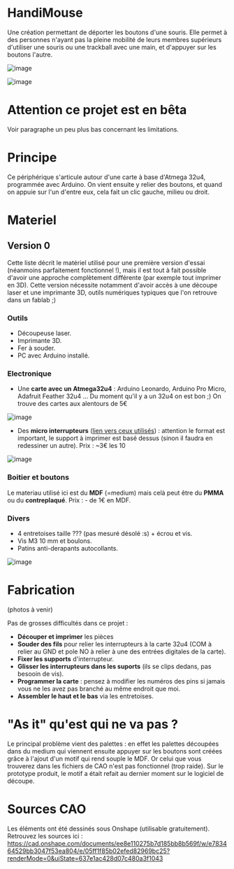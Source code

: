 # HandiMouse

Une création permettant de déporter les boutons d'une souris. Elle permet à des personnes n'ayant pas la pleine mobilité de leurs membres supérieurs d'utiliser une souris ou une trackball avec une main, et d'appuyer sur les boutons l'autre.
 
![image](https://user-images.githubusercontent.com/5184702/203552016-a535d62a-d691-4b16-a7ff-b21c542f0887.png)

![image](https://user-images.githubusercontent.com/5184702/203552066-35ec87d0-744b-4049-8471-bb4937c9e966.png)
 
# Attention ce projet est en bêta

Voir paragraphe un peu plus bas concernant les limitations.

# Principe

Ce périphérique s'articule autour d'une carte à base d'Atmega 32u4, programmée avec Arduino. On vient ensuite y relier des boutons, et quand on appuie sur l'un d'entre eux, cela fait un clic gauche, milieu ou droit. 

# Materiel

## Version 0

Cette liste décrit le matériel utilisé pour une première version d'essai (néanmoins parfaitement fonctionnel !), mais il est tout à fait possible d'avoir une approche complètement différente (par exemple tout imprimer en 3D). Cette version nécessite notamment d'avoir accès à une découpe laser et une imprimante 3D, outils numériques typiques que l'on retrouve dans un fablab ;)

### Outils

- Découpeuse laser.
- Imprimante 3D.
- Fer à souder.
- PC avec Arduino installé.

### Electronique 

- Une **carte avec un Atmega32u4** : Arduino Leonardo, Arduino Pro Micro, Adafruit Feather 32u4 ... Du moment qu'il y a un 32u4 on est bon ;) On trouve des cartes aux alentours de 5€

![image](https://user-images.githubusercontent.com/5184702/203554736-faa45fed-4cdd-4d24-8bdd-49d7ab395754.png)

- Des **micro interrupteurs** ([lien vers ceux utilisés](https://fr.aliexpress.com/item/32273125391.html?spm=a2g0o.order_list.0.0.4de75e5bzIW9RB&gatewayAdapt=glo2fra)) : attention le format est important, le support à imprimer est basé dessus (sinon il faudra en redessiner un autre). Prix : ~3€ les 10

![image](https://user-images.githubusercontent.com/5184702/203551587-fb4edd32-6eed-424e-becf-18e417990499.png)

### Boitier et boutons

Le materiau utilisé ici est du **MDF** (=medium) mais celà peut être du **PMMA** ou du **contreplaqué**. Prix : - de 1€ en MDF.

### Divers

- 4 entretoises taille ??? (pas mesuré désolé :s) + écrou et vis.
- Vis M3 10 mm et boulons.
- Patins anti-derapants autocollants.

![image](https://user-images.githubusercontent.com/5184702/203556142-ebcac9f7-1281-4640-963c-13c107632d6d.png)


# Fabrication

(photos à venir)

Pas de grosses difficultés dans ce projet :
- **Découper et imprimer** les pièces
- **Souder des fils** pour relier les interrupteurs à la carte 32u4 (COM à relier au GND et pole NO à relier à une des entrées digitales de la carte).
- **Fixer les supports** d'interrupteur.
- **Glisser les interrupteurs dans les suports** (ils se clips dedans, pas besooin de vis).
- **Programmer la carte** : pensez à modifier les numéros des pins si jamais vous ne les avez pas branché au même endroit que moi.
- **Assembler le haut et le bas** via les entretoises.


# "As it" qu'est qui ne va pas ?

Le principal problème vient des palettes : en effet les palettes découpées dans du medium qui viennent ensuite appuyer sur les boutons sont créées grâce à l'ajout d'un motif qui rend souple le MDF. Or celui que vous trouverez dans les fichiers de CAO n'est pas fonctionnel (trop raide). Sur le prototype produit, le motif a était refait au dernier moment sur le logiciel de découpe. 

# Sources CAO

Les éléments ont été dessinés sous Onshape (utilisable gratuitement). Retrouvez les sources ici : https://cad.onshape.com/documents/ee8e110275b7d185bb8b569f/w/e783464529bb3047f53ea804/e/05ff1f85b02efed82969bc25?renderMode=0&uiState=637e1ac428d07c480a3f1043

